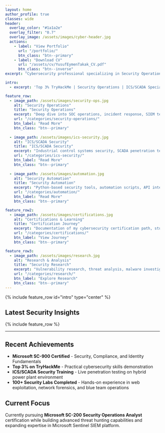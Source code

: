 ```yaml
---
layout: home
author_profile: true
classes: wide
header:
  overlay_color: "#1a1a2e"
  overlay_filter: "0.7"
  overlay_image: /assets/images/cyber-header.jpg
  actions:
    - label: "View Portfolio"
      url: "/portfolio/"
      btn_class: "btn--primary"
    - label: "Download CV"
      url: "/assets/cv/YusufEymenTakak_CV.pdf"
      btn_class: "btn--inverse"
excerpt: "Cybersecurity professional specializing in Security Operations, SCADA/ICS security, and automation development. Sharing insights on threat hunting, incident response, and security research."

intro:
  - excerpt: 'Top 3% TryHackMe | Security Operations | ICS/SCADA Specialist | Python Automation Developer'

feature_row:
  - image_path: /assets/images/security-ops.jpg
    alt: "Security Operations"
    title: "Security Operations"
    excerpt: "Deep dive into SOC operations, incident response, SIEM technologies, and threat hunting methodologies using Microsoft Sentinel and other enterprise tools."
    url: "/categories/security-operations/"
    btn_label: "Read More"
    btn_class: "btn--primary"
    
  - image_path: /assets/images/ics-security.jpg
    alt: "ICS/SCADA Security"
    title: "ICS/SCADA Security"
    excerpt: "Industrial control systems security, SCADA penetration testing, OT network analysis, and critical infrastructure protection insights."
    url: "/categories/ics-security/"
    btn_label: "Read More" 
    btn_class: "btn--primary"
    
  - image_path: /assets/images/automation.jpg
    alt: "Security Automation"
    title: "Security Automation"
    excerpt: "Python-based security tools, automation scripts, API integrations, and custom solutions for cybersecurity workflows and threat intelligence."
    url: "/categories/automation/"
    btn_label: "Read More"
    btn_class: "btn--primary"

feature_row2:
  - image_path: /assets/images/certifications.jpg
    alt: "Certifications & Learning"
    title: "Certification Journey"
    excerpt: "Documentation of my cybersecurity certification path, study guides, lab setups, and practical exercises for Microsoft security technologies."
    url: "/categories/certifications/"
    btn_label: "View Journey"
    btn_class: "btn--primary"

feature_row3:
  - image_path: /assets/images/research.jpg
    alt: "Research & Analysis"
    title: "Security Research"
    excerpt: "Vulnerability research, threat analysis, malware investigation, and security tool development with practical case studies."
    url: "/categories/research/"
    btn_label: "Explore Research"
    btn_class: "btn--primary"
---
```


{% include feature_row id="intro" type="center" %}

## Latest Security Insights

{% include feature_row %}

---

## Recent Achievements

- **Microsoft SC-900 Certified** - Security, Compliance, and Identity Fundamentals
- **Top 3% on TryHackMe** - Practical cybersecurity skills demonstration
- **ICS/SCADA Security Training** - Live penetration testing on hybrid power plant environment
- **100+ Security Labs Completed** - Hands-on experience in web exploitation, network forensics, and blue team operations

## Current Focus

Currently pursuing **Microsoft SC-200 Security Operations Analyst** certification while building advanced threat hunting capabilities and expanding expertise in Microsoft Sentinel SIEM platform.
